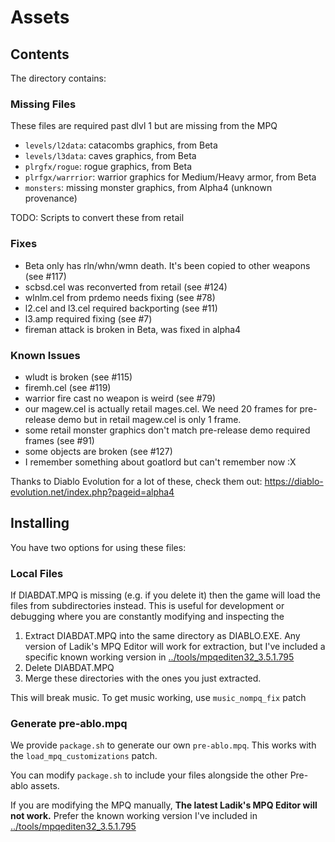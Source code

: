 # Assets

## Contents

The directory contains:

### Missing Files

These files are required past dlvl 1 but are missing from the MPQ

* `levels/l2data`: catacombs graphics, from Beta
* `levels/l3data`: caves graphics, from Beta
* `plrgfx/rogue`: rogue graphics, from Beta
* `plrfgx/warrrior`: warrior graphics for Medium/Heavy armor, from Beta
* `monsters`: missing monster graphics, from Alpha4 (unknown provenance)

TODO: Scripts to convert these from retail

### Fixes

* Beta only has rln/whn/wmn death. It's been copied to other weapons (see #117)
* scbsd.cel was reconverted from retail (see #124)
* wlnlm.cel from prdemo needs fixing (see #78)
* l2.cel and l3.cel required backporting (see #11)
* l3.amp required fixing (see #7)
* fireman attack is broken in Beta, was fixed in alpha4

### Known Issues

* wludt is broken (see #115)
* firemh.cel (see #119)
* warrior fire cast no weapon is weird (see #79)
* our magew.cel is actually retail mages.cel. We need 20 frames for pre-release demo but in retail magew.cel is only 1 frame.
* some retail monster graphics don't match pre-release demo required frames (see #91)
* some objects are broken (see #127)
* I remember something about goatlord but can't remember now :X

Thanks to Diablo Evolution for a lot of these, check them out: https://diablo-evolution.net/index.php?pageid=alpha4

## Installing

You have two options for using these files:

### Local Files

If DIABDAT.MPQ is missing (e.g. if you delete it) then the game will load the files from subdirectories instead. This is useful for development or debugging where you are constantly modifying and inspecting the 

1. Extract DIABDAT.MPQ into the same directory as DIABLO.EXE. Any version of Ladik's MPQ Editor will work for extraction, but I've included a specific known working version in [../tools/mpqediten32_3.5.1.795](../tools/mpqediten32_3.5.1.795)
2. Delete DIABDAT.MPQ
3. Merge these directories with the ones you just extracted.

This will break music. To get music working, use `music_nompq_fix` patch

### Generate pre-ablo.mpq

We provide `package.sh` to generate our own `pre-ablo.mpq`. This works with the `load_mpq_customizations` patch.

You can modify `package.sh` to include your files alongside the other Pre-ablo assets.

If you are modifying the MPQ manually, **The latest Ladik's MPQ Editor will not work.**
Prefer the known working version I've included in [../tools/mpqediten32_3.5.1.795](../tools/mpqediten32_3.5.1.795)
